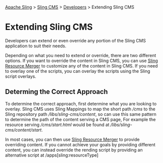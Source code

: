 [Apache Sling](https://sling.apache.org) > [Sling CMS](https://github.com/apache/sling-org-apache-sling-app-cms) > [Developers](developers.md) > Extending Sling CMS

# Extending Sling CMS

Developers can  extend or even override any portion of the Sling CMS application to suit their needs. 

Depending on what you need to extend or override, there are two different options. If you want to override the content in Sling CMS, you can use [Sling Resource Merger](https://sling.apache.org/documentation/bundles/resource-merger.html) to customize any of the content in Sling CMS. If you need to overlay one of the scripts, you can overlay the scripts using the Sling script overlays.

## Determing the Correct Approach

To determine the correct approach, first determine what you are looking to overlay. Sling CMS uses Sling Mappings to map the short path */cms* to the Sling repository path */libs/sling-cms/content*, so can use this same pattern to determine the path of the content serving a CMS page, For example the resource serving */cms/start.html* would be found at */libs/sling-cms/content/start*.

In most cases, you can then use [Sling Resource Merger](https://sling.apache.org/documentation/bundles/resource-merger.html) to provide overriding content. If you cannot achieve your goals by providing different content, you can instead override the rending script by providing an alternative script at /apps[sling:resourceType]